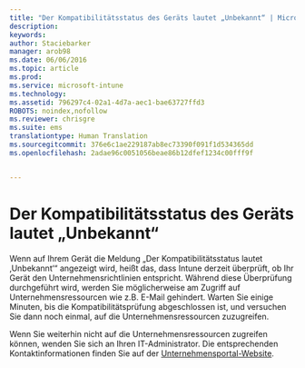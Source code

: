 ```yaml
---
title: "Der Kompatibilitätsstatus des Geräts lautet „Unbekannt“ | Microsoft Intune"
description: 
keywords: 
author: Staciebarker
manager: arob98
ms.date: 06/06/2016
ms.topic: article
ms.prod: 
ms.service: microsoft-intune
ms.technology: 
ms.assetid: 796297c4-02a1-4d7a-aec1-bae63727ffd3
ROBOTS: noindex,nofollow
ms.reviewer: chrisgre
ms.suite: ems
translationtype: Human Translation
ms.sourcegitcommit: 376e6c1ae229187ab8ec73390f091f1d534365dd
ms.openlocfilehash: 2adae96c0051056beae86b12dfef1234c00fff9f


---
```



# Der Kompatibilitätsstatus des Geräts lautet „Unbekannt“

Wenn auf Ihrem Gerät die Meldung „Der Kompatibilitätsstatus lautet ‚Unbekannt‘“ angezeigt wird, heißt das, dass Intune derzeit überprüft, ob Ihr Gerät den Unternehmensrichtlinien entspricht. Während diese Überprüfung durchgeführt wird, werden Sie möglicherweise am Zugriff auf Unternehmensressourcen wie z.B. E-Mail gehindert. Warten Sie einige Minuten, bis die Kompatibilitätsprüfung abgeschlossen ist, und versuchen Sie dann noch einmal, auf die Unternehmensressourcen zuzugreifen. 

Wenn Sie weiterhin nicht auf die Unternehmensressourcen zugreifen können, wenden Sie sich an Ihren IT-Administrator. Die entsprechenden Kontaktinformationen finden Sie auf der [Unternehmensportal-Website](http://portal.manage.microsoft.com).



<!--HONumber=Jul16_HO3-->


